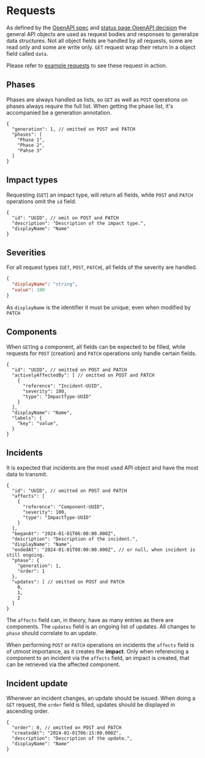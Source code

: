 # Requests

As defined by the [OpenAPI spec](https://github.com/SovereignCloudStack/status-page-openapi) and [status page OpenAPI decision](https://github.com/SovereignCloudStack/standards/blob/main/Standards/scs-0402-v1-status-page-openapi-spec-decision.md) the general API objects are used as request bodies and responses to generalize data structures. Not all object fields are handled by all requests, some are read only and some are write only. `GET` request wrap their return in a object field called `data`.

Please refer to [example requests](example-requests.md) to see these request in action.

## Phases

Phases are always handled as lists, so `GET` as well as `POST` operations on phases always require the full list. When getting the phase list, it's accompanied be a generation annotation.

```json5
{
  "generation": 1, // omitted on POST and PATCH
  "phases": [
    "Phase 1",
    "Phase 2",
    "Pahse 3"
  ]
}
```

## Impact types

Requesting (`GET`) an impact type, will return all fields, while `POST` and `PATCH` operations omit the `id` field.

```json5
{
  "id": "UUID", // omit on POST and PATCH
  "description": "Description of the impact type.",
  "displayName": "Name"
}
```

## Severities

For all request types (`GET`, `POST`, `PATCH`), all fields of the severity are handled.

```json
{
  "displayName": "string",
  "value": 100
}
```

As `displayName` is the identifier it must be unique, even when modified by `PATCH`

## Components

When `GET`ing a component, all fields can be expected to be filled, while requests for `POST` (creation) and `PATCH` operations only handle certain fields.

```json5
{
  "id": "UUID", // omitted on POST and PATCH
  "activelyAffectedBy": [ // omitted on POST and PATCH
    {
      "reference": "Incident-UUID",
      "severity": 100,
      "type": "ImpactType-UUID"
    }
  ],
  "displayName": "Name",
  "labels": {
    "key": "value",
  }
}
```

## Incidents

It is expected that incidents are the most used API object and have the most data to transmit.

```json5
{
  "id": "UUID", // omitted on POST and PATCH
  "affects": [
    {
      "reference": "Component-UUID",
      "severity": 100,
      "type": "ImpactType-UUID"
    }
  ],
  "beganAt": "2024-01-01T06:00:00.000Z",
  "description": "Description of the incident.",
  "displayName": "Name",
  "endedAt": "2024-01-01T08:00:00.000Z", // or null, when incident is still ongoing.
  "phase": {
    "generation": 1,
    "order": 1
  },
  "updates": [ // omitted on POST and PATCH
    0,
    1,
    2
  ]
}
```

The `affects` field can, in theory, have as many entries as there are components. The `updates` field is an ongoing list of updates. All changes to `phase` should correlate to an update.

When performing `POST` or `PATCH` operations on incidents the `affects` field is of utmost importance, as it creates the **impact**. Only when referencing a component to an incident via the `affects` field, an impact is created, that can be retrieved via the affected component.

## Incident update

Whenever an incident changes, an update should be issued. When doing a `GET` request, the `order` field is filled, updates should be displayed in ascending order.

```json5
{
  "order": 0, // omitted on POST and PATCH
  "createdAt": "2024-01-01T06:15:00.000Z",
  "description": "Description of the update.",
  "displayName": "Name"
}
```
